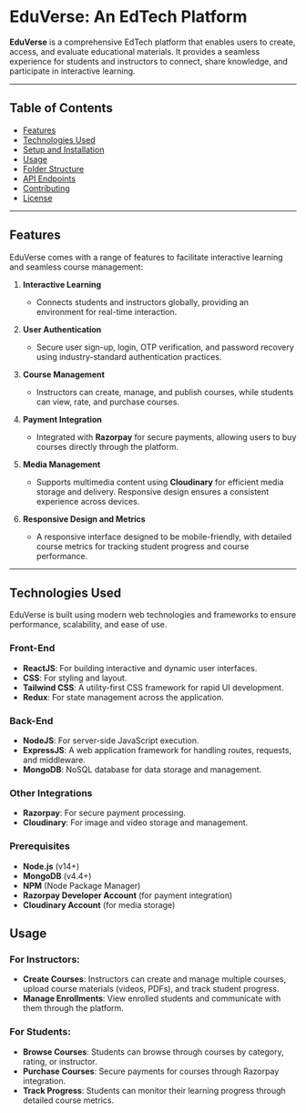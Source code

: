 # **EduVerse: An EdTech Platform**

**EduVerse** is a comprehensive EdTech platform that enables users to create, access, and evaluate educational materials. It provides a seamless experience for students and instructors to connect, share knowledge, and participate in interactive learning.

---

## **Table of Contents**
- [Features](#features)
- [Technologies Used](#technologies-used)
- [Setup and Installation](#setup-and-installation)
- [Usage](#usage)
- [Folder Structure](#folder-structure)
- [API Endpoints](#api-endpoints)
- [Contributing](#contributing)
- [License](#license)

---

## **Features**
EduVerse comes with a range of features to facilitate interactive learning and seamless course management:

1. **Interactive Learning**  
   - Connects students and instructors globally, providing an environment for real-time interaction.
   
2. **User Authentication**  
   - Secure user sign-up, login, OTP verification, and password recovery using industry-standard authentication practices.
   
3. **Course Management**  
   - Instructors can create, manage, and publish courses, while students can view, rate, and purchase courses.
   
4. **Payment Integration**  
   - Integrated with **Razorpay** for secure payments, allowing users to buy courses directly through the platform.
   
5. **Media Management**  
   - Supports multimedia content using **Cloudinary** for efficient media storage and delivery. Responsive design ensures a consistent experience across devices.
   
6. **Responsive Design and Metrics**  
   - A responsive interface designed to be mobile-friendly, with detailed course metrics for tracking student progress and course performance.

---

## **Technologies Used**

EduVerse is built using modern web technologies and frameworks to ensure performance, scalability, and ease of use.

### **Front-End**
- **ReactJS**: For building interactive and dynamic user interfaces.
- **CSS**: For styling and layout.
- **Tailwind CSS**: A utility-first CSS framework for rapid UI development.
- **Redux**: For state management across the application.

### **Back-End**
- **NodeJS**: For server-side JavaScript execution.
- **ExpressJS**: A web application framework for handling routes, requests, and middleware.
- **MongoDB**: NoSQL database for data storage and management.

### **Other Integrations**
- **Razorpay**: For secure payment processing.
- **Cloudinary**: For image and video storage and management.

### **Prerequisites**
- **Node.js** (v14+)
- **MongoDB** (v4.4+)
- **NPM** (Node Package Manager)
- **Razorpay Developer Account** (for payment integration)
- **Cloudinary Account** (for media storage)


## **Usage**

### **For Instructors**:
- **Create Courses**: Instructors can create and manage multiple courses, upload course materials (videos, PDFs), and track student progress.
- **Manage Enrollments**: View enrolled students and communicate with them through the platform.

### **For Students**:
- **Browse Courses**: Students can browse through courses by category, rating, or instructor.
- **Purchase Courses**: Secure payments for courses through Razorpay integration.
- **Track Progress**: Students can monitor their learning progress through detailed course metrics.



